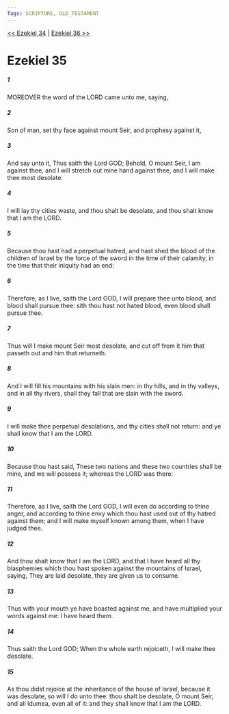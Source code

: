 ```yaml
---
Tags: SCRIPTURE, OLD_TESTAMENT
---
```


[<< Ezekiel 34](OLD_TESTAMENT/26_Ezekiel/Ezekiel_34.md) | [Ezekiel 36 >>](OLD_TESTAMENT/26_Ezekiel/Ezekiel_36.md)

# Ezekiel 35

##### 1
 MOREOVER the word of the LORD came unto me, saying,
##### 2
 Son of man, set thy face against mount Seir, and prophesy against it,
##### 3
 And say unto it, Thus saith the Lord GOD; Behold, O mount Seir, I am against thee, and I will stretch out mine hand against thee, and I will make thee most desolate.
##### 4
 I will lay thy cities waste, and thou shalt be desolate, and thou shalt know that I am the LORD.
##### 5
 Because thou hast had a perpetual hatred, and hast shed the blood of the children of Israel by the force of the sword in the time of their calamity, in the time that their iniquity had an end:
##### 6
 Therefore, as I live, saith the Lord GOD, I will prepare thee unto blood, and blood shall pursue thee: sith thou hast not hated blood, even blood shall pursue thee.
##### 7
 Thus will I make mount Seir most desolate, and cut off from it him that passeth out and him that returneth.
##### 8
 And I will fill his mountains with his slain men: in thy hills, and in thy valleys, and in all thy rivers, shall they fall that are slain with the sword.
##### 9
 I will make thee perpetual desolations, and thy cities shall not return: and ye shall know that I am the LORD.
##### 10
 Because thou hast said, These two nations and these two countries shall be mine, and we will possess it; whereas the LORD was there:
##### 11
 Therefore, as I live, saith the Lord GOD, I will even do according to thine anger, and according to thine envy which thou hast used out of thy hatred against them; and I will make myself known among them, when I have judged thee.
##### 12
 And thou shalt know that I am the LORD, and that I have heard all thy blasphemies which thou hast spoken against the mountains of Israel, saying, They are laid desolate, they are given us to consume.
##### 13
 Thus with your mouth ye have boasted against me, and have multiplied your words against me: I have heard them.
##### 14
 Thus saith the Lord GOD; When the whole earth rejoiceth, I will make thee desolate.
##### 15
 As thou didst rejoice at the inheritance of the house of Israel, because it was desolate, so will I do unto thee: thou shalt be desolate, O mount Seir, and all Idumea, even all of it: and they shall know that I am the LORD.
